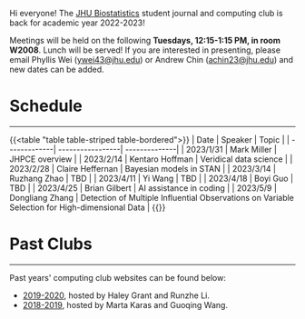 Hi everyone! The [JHU Biostatistics](https://publichealth.jhu.edu/departments/biostatistics) student journal and computing club is back for academic year 2022-2023! 

Meetings will be held on the following **Tuesdays, 12:15-1:15 PM, in room W2008**. Lunch will be served! If you are interested in presenting, please email Phyllis Wei ([ywei43@jhu.edu](mailto:ywei43@jhu.edu)) or Andrew Chin ([achin23@jhu.edu](mailto:achin23@jhu.edu)) and new dates can be added.

# Schedule
---

{{<table "table table-striped table-bordered">}}
|    Date     |      Speaker     | Topic |
| -------------| -----------------| --------------|
| 2023/1/31    | Mark Miller      | JHPCE overview |
| 2023/2/14 | Kentaro Hoffman  | Veridical data science |
| 2023/2/28 | Claire Heffernan | Bayesian models in STAN |
| 2023/3/14 | Ruzhang Zhao     | TBD |
| 2023/4/11 | Yi Wang          | TBD |
| 2023/4/18 | Boyi Guo         | TBD |
| 2023/4/25 | Brian Gilbert    | AI assistance in coding |
| 2023/5/9  | Dongliang Zhang  | Detection of Multiple Influential Observations on Variable Selection for High-dimensional Data |
{{</table>}}


# Past Clubs
---
Past years' computing club websites can be found below:
- [2019-2020](https://stephlee3.github.io/resources/compclub), hosted by Haley Grant and Runzhe Li.
- [2018-2019](https://martakarass.github.io/resources/computing-club/), hosted by Marta Karas and Guoqing Wang.

